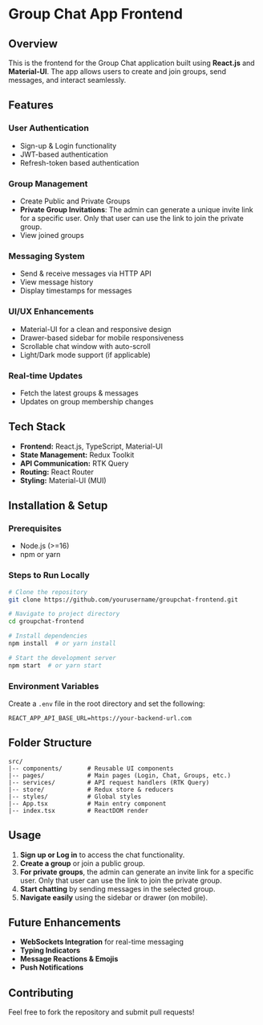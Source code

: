 # Group Chat App Frontend

## Overview
This is the frontend for the Group Chat application built using **React.js** and **Material-UI**. The app allows users to create and join groups, send messages, and interact seamlessly.

## Features
### **User Authentication**
- Sign-up & Login functionality
- JWT-based authentication
- Refresh-token based authentication

### **Group Management**
- Create Public and Private Groups
- **Private Group Invitations**: The admin can generate a unique invite link for a specific user. Only that user can use the link to join the private group.
- View joined groups

### **Messaging System**
- Send & receive messages via HTTP API
- View message history
- Display timestamps for messages

### **UI/UX Enhancements**
- Material-UI for a clean and responsive design
- Drawer-based sidebar for mobile responsiveness
- Scrollable chat window with auto-scroll
- Light/Dark mode support (if applicable)

### **Real-time Updates**
- Fetch the latest groups & messages
- Updates on group membership changes

## Tech Stack
- **Frontend:** React.js, TypeScript, Material-UI
- **State Management:** Redux Toolkit
- **API Communication:** RTK Query
- **Routing:** React Router
- **Styling:** Material-UI (MUI)

## Installation & Setup
### Prerequisites
- Node.js (>=16)
- npm or yarn

### Steps to Run Locally
```bash
# Clone the repository
git clone https://github.com/yourusername/groupchat-frontend.git

# Navigate to project directory
cd groupchat-frontend

# Install dependencies
npm install  # or yarn install

# Start the development server
npm start  # or yarn start
```

### Environment Variables
Create a `.env` file in the root directory and set the following:
```
REACT_APP_API_BASE_URL=https://your-backend-url.com
```

## Folder Structure
```
src/
|-- components/       # Reusable UI components
|-- pages/            # Main pages (Login, Chat, Groups, etc.)
|-- services/         # API request handlers (RTK Query)
|-- store/            # Redux store & reducers
|-- styles/           # Global styles
|-- App.tsx           # Main entry component
|-- index.tsx         # ReactDOM render
```

## Usage
1. **Sign up or Log in** to access the chat functionality.
2. **Create a group** or join a public group.
3. **For private groups**, the admin can generate an invite link for a specific user. Only that user can use the link to join the private group.
4. **Start chatting** by sending messages in the selected group.
5. **Navigate easily** using the sidebar or drawer (on mobile).

## Future Enhancements
- **WebSockets Integration** for real-time messaging
- **Typing Indicators**
- **Message Reactions & Emojis**
- **Push Notifications**

## Contributing
Feel free to fork the repository and submit pull requests!


